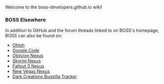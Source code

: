 Welcome to the boss-developers.github.io wiki!

### BOSS Elsewhere

In addition to GitHub and the forum threads linked to on BOSS's homepage, BOSS can also be found on:

* [Ohloh](https://www.ohloh.net/p/better-oblivion-sorting-software)
* [Google Code](https://code.google.com/p/better-oblivion-sorting-software/)
* [Oblivion Nexus](http://oblivion.nexusmods.com/mods/20516/)
* [Skyrim Nexus](http://skyrim.nexusmods.com/mods/6/)
* [Fallout 3 Nexus](http://fallout3.nexusmods.com/mods/10193/)
* [New Vegas Nexus](http://newvegas.nexusmods.com/mods/35999/)
* [Dark Creations Bugzilla Tracker](http://bugzilla.darkcreations.org/describecomponents.cgi?product=BOSS)